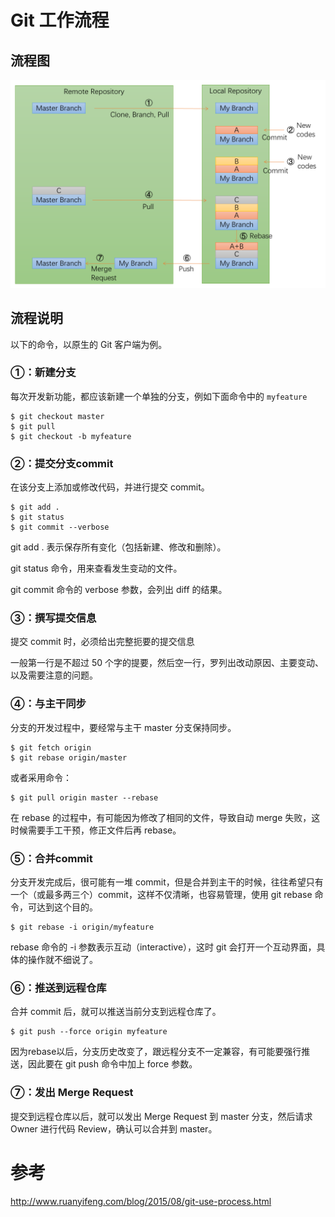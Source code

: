 # Git 工作流程

## 流程图

![images/git-flow.png](images/git-flow.png)

## 流程说明

以下的命令，以原生的 Git 客户端为例。

### ①：新建分支

每次开发新功能，都应该新建一个单独的分支，例如下面命令中的 `myfeature`

```
$ git checkout master
$ git pull
$ git checkout -b myfeature
```

### ②：提交分支commit

在该分支上添加或修改代码，并进行提交 commit。

```
$ git add .
$ git status
$ git commit --verbose
```

git add . 表示保存所有变化（包括新建、修改和删除）。

git status 命令，用来查看发生变动的文件。

git commit 命令的 verbose 参数，会列出 diff 的结果。

### ③：撰写提交信息

提交 commit 时，必须给出完整扼要的提交信息

一般第一行是不超过 50 个字的提要，然后空一行，罗列出改动原因、主要变动、以及需要注意的问题。

### ④：与主干同步

分支的开发过程中，要经常与主干 master 分支保持同步。

```
$ git fetch origin
$ git rebase origin/master
```

或者采用命令：

```
$ git pull origin master --rebase
```

在 rebase 的过程中，有可能因为修改了相同的文件，导致自动 merge 失败，这时候需要手工干预，修正文件后再 rebase。

### ⑤：合并commit

分支开发完成后，很可能有一堆 commit，但是合并到主干的时候，往往希望只有一个（或最多两三个）commit，这样不仅清晰，也容易管理，使用 git rebase 命令，可达到这个目的。

```
$ git rebase -i origin/myfeature
```

rebase 命令的 -i 参数表示互动（interactive），这时 git 会打开一个互动界面，具体的操作就不细说了。

### ⑥：推送到远程仓库

合并 commit 后，就可以推送当前分支到远程仓库了。

```
$ git push --force origin myfeature
```

因为rebase以后，分支历史改变了，跟远程分支不一定兼容，有可能要强行推送，因此要在 git push 命令中加上 force 参数。

### ⑦：发出 Merge Request

提交到远程仓库以后，就可以发出 Merge Request 到 master 分支，然后请求 Owner 进行代码 Review，确认可以合并到 master。

# 参考

http://www.ruanyifeng.com/blog/2015/08/git-use-process.html